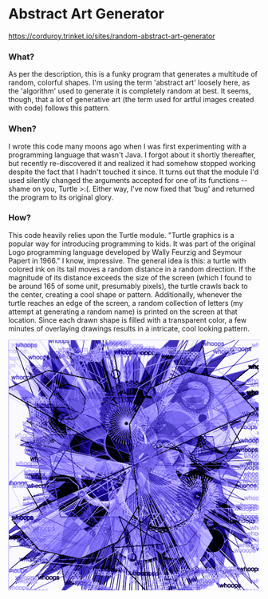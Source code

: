 # Abstract Art Generator
https://corduroy.trinket.io/sites/random-abstract-art-generator

### What?

As per the description, this is a funky program that generates a multitude of random, colorful shapes. I'm using the term 'abstract art' loosely here, as the 'algorithm' used to generate it is completely random at best. It seems, though, that a lot of generative art (the term used for artful images created with code) follows this pattern.

### When?

I wrote this code many moons ago when I was first experimenting with a programming language that wasn't Java. I forgot about it shortly thereafter, but recently re-discovered it and realized it had somehow stopped working despite the fact that I hadn't touched it since. It turns out that the module I'd used silently changed the arguments accepted for one of its functions -- shame on you, Turtle >:(. Either way, I've now fixed that 'bug' and returned the program to its original glory.

### How?

This code heavily relies upon the Turtle module. "Turtle graphics is a popular way for introducing programming to kids. It was part of the original Logo programming language developed by Wally Feurzig and Seymour Papert in 1966." I know, impressive. The general idea is this: a turtle with colored ink on its tail moves a random distance in a random direction. If the magnitude of its distance exceeds the size of the screen (which I found to be around 165 of some unit, presumably pixels), the turtle crawls back to the center, creating a cool shape or pattern. Additionally, whenever the turtle reaches an edge of the screen, a random collection of letters (my attempt at generating a random name) is printed on the screen at that location. Since each drawn shape is filled with a transparent color, a few minutes of overlaying drawings results in a intricate, cool looking pattern.

![An example: ](https://github.com/joshnatis/abstract_art_generator/raw/master/7.png)
